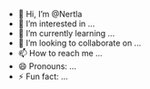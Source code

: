 - 👋 Hi, I’m @Nertla
- 👀 I’m interested in ...
- 🌱 I’m currently learning ...
- 💞️ I’m looking to collaborate on ...
- 📫 How to reach me ...
- 😄 Pronouns: ...
- ⚡ Fun fact: ...

<!---
Nertla/Nertla is a ✨ special ✨ repository because its `README.md` (this file) appears on your GitHub profile.
You can click the Preview link to take a look at your changes.
--->
